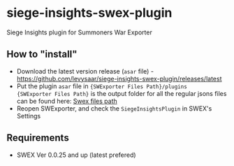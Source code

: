 # siege-insights-swex-plugin
Siege Insights plugin for Summoners War Exporter

## How to "install"
- Download the latest version release (`asar` file) - https://github.com/levysaar/siege-insights-swex-plugin/releases/latest
- Put the plugin `asar` file in `{SWExporter Files Path}/plugins`  
`{SWExporter Files Path}` is the output folder for all the regular jsons files
can be found here: [Swex files path](https://i.imgur.com/V52VLlg.png)
- Reopen SWExporter, and check the `SiegeInsightsPlugin` in SWEX's Settings

## Requirements
- SWEX Ver 0.0.25 and up (latest prefered)
